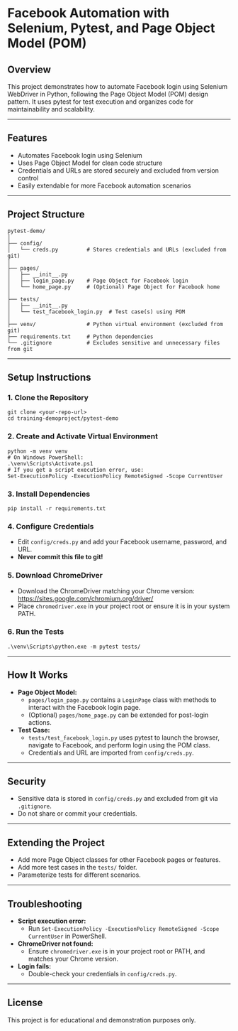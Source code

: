 # Facebook Automation with Selenium, Pytest, and Page Object Model (POM)

## Overview
This project demonstrates how to automate Facebook login using Selenium WebDriver in Python, following the Page Object Model (POM) design pattern. It uses pytest for test execution and organizes code for maintainability and scalability.

---

## Features
- Automates Facebook login using Selenium
- Uses Page Object Model for clean code structure
- Credentials and URLs are stored securely and excluded from version control
- Easily extendable for more Facebook automation scenarios

---

## Project Structure
```
pytest-demo/
│
├── config/
│   └── creds.py         # Stores credentials and URLs (excluded from git)
│
├── pages/
│   ├── __init__.py
│   ├── login_page.py    # Page Object for Facebook login
│   └── home_page.py     # (Optional) Page Object for Facebook home
│
├── tests/
│   ├── __init__.py
│   └── test_facebook_login.py  # Test case(s) using POM
│
├── venv/                # Python virtual environment (excluded from git)
├── requirements.txt     # Python dependencies
└── .gitignore           # Excludes sensitive and unnecessary files from git
```

---

## Setup Instructions

### 1. Clone the Repository
```
git clone <your-repo-url>
cd training-demoproject/pytest-demo
```

### 2. Create and Activate Virtual Environment
```
python -m venv venv
# On Windows PowerShell:
.\venv\Scripts\Activate.ps1
# If you get a script execution error, use:
Set-ExecutionPolicy -ExecutionPolicy RemoteSigned -Scope CurrentUser
```

### 3. Install Dependencies
```
pip install -r requirements.txt
```

### 4. Configure Credentials
- Edit `config/creds.py` and add your Facebook username, password, and URL.
- **Never commit this file to git!**

### 5. Download ChromeDriver
- Download the ChromeDriver matching your Chrome version: https://sites.google.com/chromium.org/driver/
- Place `chromedriver.exe` in your project root or ensure it is in your system PATH.

### 6. Run the Tests
```
.\venv\Scripts\python.exe -m pytest tests/
```

---

## How It Works
- **Page Object Model:**
  - `pages/login_page.py` contains a `LoginPage` class with methods to interact with the Facebook login page.
  - (Optional) `pages/home_page.py` can be extended for post-login actions.
- **Test Case:**
  - `tests/test_facebook_login.py` uses pytest to launch the browser, navigate to Facebook, and perform login using the POM class.
  - Credentials and URL are imported from `config/creds.py`.

---

## Security
- Sensitive data is stored in `config/creds.py` and excluded from git via `.gitignore`.
- Do not share or commit your credentials.

---

## Extending the Project
- Add more Page Object classes for other Facebook pages or features.
- Add more test cases in the `tests/` folder.
- Parameterize tests for different scenarios.

---

## Troubleshooting
- **Script execution error:**
  - Run `Set-ExecutionPolicy -ExecutionPolicy RemoteSigned -Scope CurrentUser` in PowerShell.
- **ChromeDriver not found:**
  - Ensure `chromedriver.exe` is in your project root or PATH, and matches your Chrome version.
- **Login fails:**
  - Double-check your credentials in `config/creds.py`.

---

## License
This project is for educational and demonstration purposes only.
